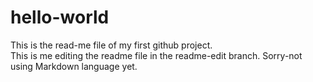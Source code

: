 # hello-world
This is the read-me file of my first github project.  
This is me editing the readme file in the readme-edit branch.  Sorry-not using Markdown language yet.
